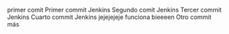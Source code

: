primer comit
Primer commit Jenkins
Segundo comit Jenkins
Tercer commit Jenkins
Cuarto commit Jenkins
jejejejeje funciona bieeeen
Otro commit más